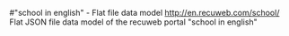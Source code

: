 #"school in english" - Flat file data model
http://en.recuweb.com/school/
Flat JSON file data model of the recuweb portal "school in english"
